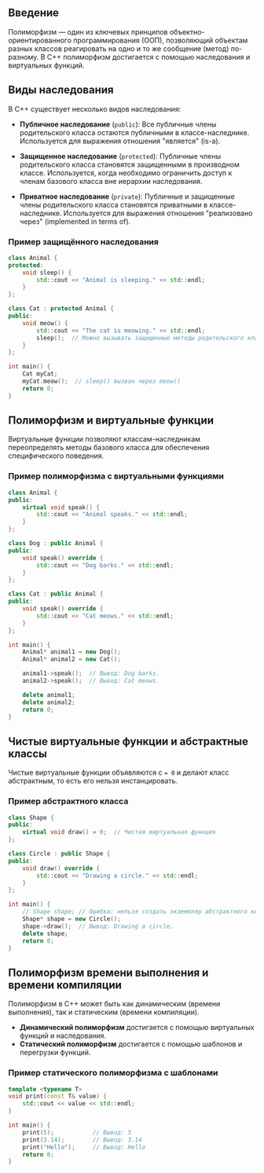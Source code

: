 ## Введение

Полиморфизм — один из ключевых принципов объектно-ориентированного программирования (ООП), позволяющий объектам разных классов реагировать на одно и то же сообщение (метод) по-разному. В C++ полиморфизм достигается с помощью наследования и виртуальных функций.

## Виды наследования

В C++ существует несколько видов наследования:

- **Публичное наследование** (`public`): Все публичные члены родительского класса остаются публичными в классе-наследнике. Используется для выражения отношения "является" (is-a).

- **Защищенное наследование** (`protected`): Публичные члены родительского класса становятся защищенными в производном классе. Используется, когда необходимо ограничить доступ к членам базового класса вне иерархии наследования.

- **Приватное наследование** (`private`): Публичные и защищенные члены родительского класса становятся приватными в классе-наследнике. Используется для выражения отношения "реализовано через" (implemented in terms of).

### Пример защищённого наследования

```cpp
class Animal {
protected:
    void sleep() {
        std::cout << "Animal is sleeping." << std::endl;
    }
};

class Cat : protected Animal {
public:
    void meow() {
        std::cout << "The cat is meowing." << std::endl;
        sleep();  // Можно вызывать защищенные методы родительского класса
    }
};

int main() {
    Cat myCat;
    myCat.meow();  // sleep() вызван через meow()
    return 0;
}
```

## Полиморфизм и виртуальные функции

Виртуальные функции позволяют классам-наследникам переопределять методы базового класса для обеспечения специфического поведения.

### Пример полиморфизма с виртуальными функциями

```cpp
class Animal {
public:
    virtual void speak() {
        std::cout << "Animal speaks." << std::endl;
    }
};

class Dog : public Animal {
public:
    void speak() override {
        std::cout << "Dog barks." << std::endl;
    }
};

class Cat : public Animal {
public:
    void speak() override {
        std::cout << "Cat meows." << std::endl;
    }
};

int main() {
    Animal* animal1 = new Dog();
    Animal* animal2 = new Cat();

    animal1->speak();  // Вывод: Dog barks.
    animal2->speak();  // Вывод: Cat meows.

    delete animal1;
    delete animal2;
    return 0;
}
```

## Чистые виртуальные функции и абстрактные классы

Чистые виртуальные функции объявляются с `= 0` и делают класс абстрактным, то есть его нельзя инстанцировать.

### Пример абстрактного класса

```cpp
class Shape {
public:
    virtual void draw() = 0;  // Чистая виртуальная функция
};

class Circle : public Shape {
public:
    void draw() override {
        std::cout << "Drawing a circle." << std::endl;
    }
};

int main() {
    // Shape shape; // Ошибка: нельзя создать экземпляр абстрактного класса
    Shape* shape = new Circle();
    shape->draw();  // Вывод: Drawing a circle.
    delete shape;
    return 0;
}
```

## Полиморфизм времени выполнения и времени компиляции

Полиморфизм в C++ может быть как динамическим (времени выполнения), так и статическим (времени компиляции).

- **Динамический полиморфизм** достигается с помощью виртуальных функций и наследования.
- **Статический полиморфизм** достигается с помощью шаблонов и перегрузки функций.

### Пример статического полиморфизма с шаблонами

```cpp
template <typename T>
void print(const T& value) {
    std::cout << value << std::endl;
}

int main() {
    print(5);           // Вывод: 5
    print(3.14);        // Вывод: 3.14
    print("Hello");     // Вывод: Hello
    return 0;
}
```
